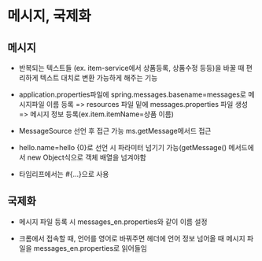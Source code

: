 # 메시지, 국제화

## 메시지

* 반복되는 텍스트들 (ex. item-service에서 상품등록, 상품수정 등등)을 바꿀 때 편리하게 텍스트 대치로 변환 가능하게 해주는 기능

* application.properties파일에 spring.messages.basename=messages로 메시지파일 이름 등록 =>  resources 파일 밑에 messages.properties 파일 생성 => 메시지 정보 등록(ex.item.itemName=상품 이름) 

* MessageSource 선언 후 접근 가능 ms.getMessage메서드 접근

* hello.name=hello {0}로 선언 시 파라미터 넘기기 가능(getMessage() 메서드에서 new Object[]("Spring!")식으로 객체 배열을 넘겨야함

* 타임리프에서는 #{...}으로 사용

## 국제화

* 메시지 파일 등록 시 messages_en.properties와 같이 이름 설정

* 크롬에서 접속할 때, 언어를 영어로 바꿔주면 헤더에 언어 정보 넘어올 때 메시지 파일을 messages_en.properties로 읽어들임 
